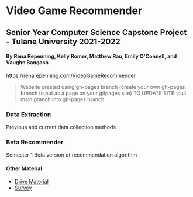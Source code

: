 # Video Game Recommender

## Senior Year Computer Science Capstone Project - Tulane University 2021-2022
#### By Rena Repenning, Kelly Romer, Matthew Rau, Emily O'Connell, and Vaughn Bangash

https://renarepenning.com/VideoGameRecommender
> Website created using gh-pages branch (create your own gh-pages branch to put as a page on your gitpages site)
> TO UPDATE SITE: pull main pranch into gh-pages branch

### Data Extraction
Previous and current data collection methods

### Beta Recommender
Semester 1 Beta version of recommendation algorithm


#### Other Material
* [Drive Material](https://drive.google.com/drive/folders/19KwtEUCA-2fLwoioYA2kRA_X2MQ9wbcr)
* [Survey](https://docs.google.com/forms/d/e/1FAIpQLSdzG6ZxIopVBMJtyhvIyBLz-SLiOoCsYkS70g15r3aMgK5Sgg/viewform)
